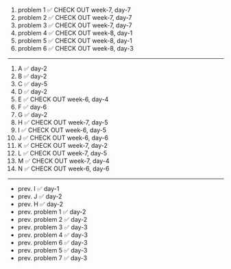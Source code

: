 1. problem 1 ✅ CHECK OUT week-7, day-7   
2. problem 2 ✅ CHECK OUT week-7, day-7      
3. problem 3 ✅ CHECK OUT week-7, day-7    
4. problem 4 ✅ CHECK OUT week-8, day-1 
5. problem 5 ✅ CHECK OUT week-8, day-1   
6. problem 6 ✅ CHECK OUT week-8, day-3   

---

1. A  ✅ day-2
2. B  ✅ day-2
3. C  ✅ day-5
4. D  ✅ day-2
5. E  ✅ CHECK OUT week-6, day-4
6. F  ✅ day-6
7. G  ✅ day-2
8. H  ✅ CHECK OUT week-7, day-5
9. I  ✅ CHECK OUT week-6, day-5
10. J ✅ CHECK OUT week-6, day-6
11. K ✅ CHECK OUT week-7, day-2
12. L ✅ CHECK OUT week-7, day-5
13. M ✅ CHECK OUT week-7, day-4
14. N ✅ CHECK OUT week-6, day-6

--- 

- prev. I  ✅ day-1
- prev. J  ✅ day-2
- prev. H  ✅ day-2
- prev. problem 1  ✅ day-2
- prev. problem 2  ✅ day-2
- prev. problem 3  ✅ day-3
- prev. problem 4  ✅ day-3
- prev. problem 6  ✅ day-3
- prev. problem 5  ✅ day-3
- prev. problem 7  ✅ day-3